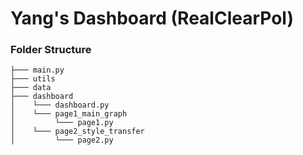 
# Yang's Dashboard (RealClearPol)

### Folder Structure
	├─── main.py
	├─── utils
	├─── data
	├─── dashboard
	│    └─── dashboard.py
	│    └─── page1_main_graph
	│         └─── page1.py
	│    └─── page2_style_transfer
	│         └─── page2.py